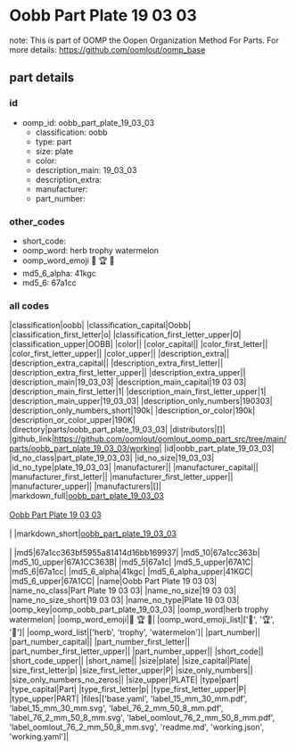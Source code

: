 # Oobb Part Plate 19 03 03  

note: This is part of OOMP the Oopen Organization Method For Parts. For more details: https://github.com/oomlout/oomp_base

##  part details





### id
* oomp_id: oobb_part_plate_19_03_03
  * classification: oobb
  * type: part
  * size: plate
  * color: 
  * description_main: 19_03_03
  * description_extra: 
  * manufacturer: 
  * part_number: 

### other_codes
* short_code: 
* oomp_word: herb trophy watermelon
* oomp_word_emoji :herb: :trophy: :watermelon:
* md5_6_alpha: 41kgc
* md5_6: 67a1cc

### all codes 
|classification|oobb|
|classification_capital|Oobb|
|classification_first_letter|o|
|classification_first_letter_upper|O|
|classification_upper|OOBB|
|color||
|color_capital||
|color_first_letter||
|color_first_letter_upper||
|color_upper||
|description_extra||
|description_extra_capital||
|description_extra_first_letter||
|description_extra_first_letter_upper||
|description_extra_upper||
|description_main|19_03_03|
|description_main_capital|19 03 03|
|description_main_first_letter|1|
|description_main_first_letter_upper|1|
|description_main_upper|19_03_03|
|description_only_numbers|190303|
|description_only_numbers_short|190k|
|description_or_color|190k|
|description_or_color_upper|190K|
|directory|parts/oobb_part_plate_19_03_03|
|distributors|[]|
|github_link|https://github.com/oomlout/oomlout_oomp_part_src/tree/main/parts/oobb_part_plate_19_03_03/working|
|id|oobb_part_plate_19_03_03|
|id_no_class|part_plate_19_03_03|
|id_no_size|19_03_03|
|id_no_type|plate_19_03_03|
|manufacturer||
|manufacturer_capital||
|manufacturer_first_letter||
|manufacturer_first_letter_upper||
|manufacturer_upper||
|manufacturers|[]|
|markdown_full|[oobb_part_plate_19_03_03](https://github.com/oomlout/oomlout_oomp_part_src/tree/main/parts/oobb_part_plate_19_03_03/working)<br>[](https://github.com/oomlout/oomlout_oomp_part_src/tree/main/parts/oobb_part_plate_19_03_03/working)<br>[Oobb Part Plate 19 03 03](https://github.com/oomlout/oomlout_oomp_part_src/tree/main/parts/oobb_part_plate_19_03_03/working)<br><br>|
|markdown_short|[oobb_part_plate_19_03_03](https://github.com/oomlout/oomlout_oomp_part_src/tree/main/parts/oobb_part_plate_19_03_03/working)<br><br>|
|md5|67a1cc363bf5955a81414d16bb169937|
|md5_10|67a1cc363b|
|md5_10_upper|67A1CC363B|
|md5_5|67a1c|
|md5_5_upper|67A1C|
|md5_6|67a1cc|
|md5_6_alpha|41kgc|
|md5_6_alpha_upper|41KGC|
|md5_6_upper|67A1CC|
|name|Oobb Part Plate 19 03 03|
|name_no_class|Part Plate 19 03 03|
|name_no_size|19 03 03|
|name_no_size_short|19 03 03|
|name_no_type|Plate 19 03 03|
|oomp_key|oomp_oobb_part_plate_19_03_03|
|oomp_word|herb trophy watermelon|
|oomp_word_emoji|:herb: :trophy: :watermelon:|
|oomp_word_emoji_list|[':herb:', ':trophy:', ':watermelon:']|
|oomp_word_list|['herb', 'trophy', 'watermelon']|
|part_number||
|part_number_capital||
|part_number_first_letter||
|part_number_first_letter_upper||
|part_number_upper||
|short_code||
|short_code_upper||
|short_name||
|size|plate|
|size_capital|Plate|
|size_first_letter|p|
|size_first_letter_upper|P|
|size_only_numbers||
|size_only_numbers_no_zeros||
|size_upper|PLATE|
|type|part|
|type_capital|Part|
|type_first_letter|p|
|type_first_letter_upper|P|
|type_upper|PART|
|files|['base.yaml', 'label_15_mm_30_mm.pdf', 'label_15_mm_30_mm.svg', 'label_76_2_mm_50_8_mm.pdf', 'label_76_2_mm_50_8_mm.svg', 'label_oomlout_76_2_mm_50_8_mm.pdf', 'label_oomlout_76_2_mm_50_8_mm.svg', 'readme.md', 'working.json', 'working.yaml']|
